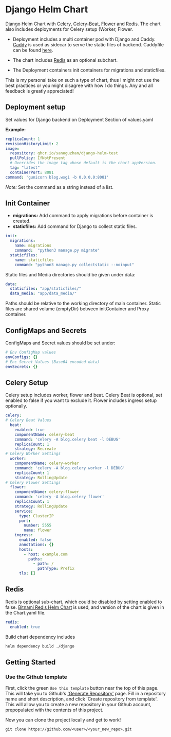 # Django Helm Chart 


Django Helm Chart with [Celery](https://github.com/celery/celery), [Celery-Beat](https://docs.celeryq.dev/en/stable/reference/celery.beat.html), [Flower](https://flower.readthedocs.io/en/latest/) and [Redis]((https://redis.io)).
The chart also includes deployments for Celery setup (Worker, Flower.

- Deployment includes a multi container pod with Django and Caddy. [Caddy](https://caddyserver.com) is used as sidecar to serve the static files of backend. Caddyfile can be found [here](https://github.com/sanoguzhan/django-helm-chart/blob/master/django/templates/caddy.yaml).

- The chart includes [Redis](https://redis.io) as an optional subchart.

- The Deployment containers init containers for migrations and staticfiles.


This is my personal take on such a type of chart, thus I might not use the best practices or you might disagree with how I do things. Any and all feedback is greatly appreciated!

## Deployment setup

Set values for Django backend on Deployment Section of values.yaml

**Example:**

```yaml
replicaCount: 1
revisionHistoryLimit: 2
image:
  repository: ghcr.io/sanoguzhan/django-helm-test
  pullPolicy: IfNotPresent
  # Overrides the image tag whose default is the chart appVersion.
  tag: "latest"
  containerPort: 8081
command: 'gunicorn blog.wsgi -b 0.0.0.0:8081'
```

_Note:_ Set the command as a string instead of a list.
## Init Container

- **migrations:** Add command to apply migrations before container is created.
- **staticfiles:** Add command for Django to collect static files.

```yaml
init:
  migrations:
    name: migrations
    command:  "python3 manage.py migrate"
  staticfiles:
    name: staticfiles
    command: "python3 manage.py collectstatic --noinput"
```

Static files and Media directories should be given under data:

```yaml
data:
  staticfiles: "app/staticfiles/"
  data_media: "app/data_media/"
```

Paths should be relative to the working directory of main container.
Static files are shared volume (emptyDir) between initContainer and Proxy container.


## ConfigMaps and Secrets

ConfigMaps and Secret values should be set under:

```yaml
# Env ConfigMap values 
envConfigs: {}
# Enc Secret Values (Base64 encoded data)
envSecrets: {}

```


## Celery Setup 

Celery setup includes worker, flower and beat. Celery Beat is optional, set enabled to false if you want to exclude it. Flower includes ingress setup optionally. 

```yaml
celery:
# Celery Beat Values
  beat:
    enabled: true
    componentName: celery-beat
    command: 'celery -A blog.celery beat -l DEBUG'
    replicaCount: 1
    strategy: Recreate
# Celery Worker Settings  
  worker:
    componentName: celery-worker
    command: 'celery -A blog.celery worker -l DEBUG'
    replicaCount: 1
    strategy: RollingUpdate
# Celery Flower Settings
  flower:
    componentName: celery-flower
    command: 'celery -A blog.celery flower'
    replicaCount: 1
    strategy: RollingUpdate   
    service:
      type: ClusterIP
      port: 
        number: 5555
        name: flower
    ingress:
      enabled: false
      annotations: {}
      hosts:
        - host: example.com
          paths:
            - path: / 
              pathType: Prefix
      tls: []  
```

## Redis 

Redis is optional sub-chart, which could be disabled by setting enabled to false. 
[Bitnami Redis Helm Chart](https://github.com/bitnami/charts/tree/master/bitnami/redis) is used, and version of the chart is given in the Chart.yaml file.


```yaml
redis:
  enabled: true
```

Build chart dependency includes

```sh 
helm dependency build ./django
```

## Getting Started

### Use the Github template

First, click the green `Use this template` button near the top of this page.
This will take you to Github's ['Generate Repository'](https://github.com/sanoguzhan/django-helm-chart/generate) page.
Fill in a repository name and short description, and click 'Create repository from template'.
This will allow you to create a new repository in your Github account,
prepopulated with the contents of this project.

Now you can clone the project locally and get to work!

    git clone https://github.com/<user>/<your_new_repo>.git